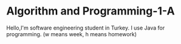# Algorithm and Programming-1-A
Hello,I'm software engineering student in Turkey.
 I use Java for programming. (w means week, h means homework)
